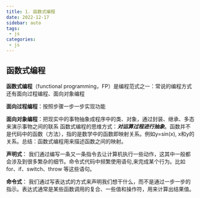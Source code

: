 ```yaml
---
title: 1. 函数式编程
date: 2022-12-17
sidebar: auto
tags:
 - js
categories:
 - js
---
```


## 函数式编程
**函数式编程**（functional programming，FP）是编程范式之一：常说的编程方式还有面向过程编程、面向对象编程

**面向过程编程**：按照步骤一步一步实现功能

**面向对象编程**：把现实中的事物抽象成程序中的类、对象，通过封装、继承、多态来演示事物之间的联系
函数式编程的思维方式：***对运算过程进行抽象***。函数并不是代码中的函数（方法），指的是数学中的函数即映射关系。例如y=sin(x), x和y的关系。总结：函数式编程用来描述函数之间的映射。

**声明式**： 我们通过编写一条又一条指令去让计算机执行一些动作，这其中一般都会涉及到很多繁杂的细节。命令式代码中频繁使用语句,来完成某个行为。比如 for、if、switch、throw 等这些语句。

 **命令式**： 我们通过写表达式的方式来声明我们想干什么，而不是通过一步一步的指示。表达式通常是某些函数调用的复合、一些值和操作符，用来计算出结果值。


